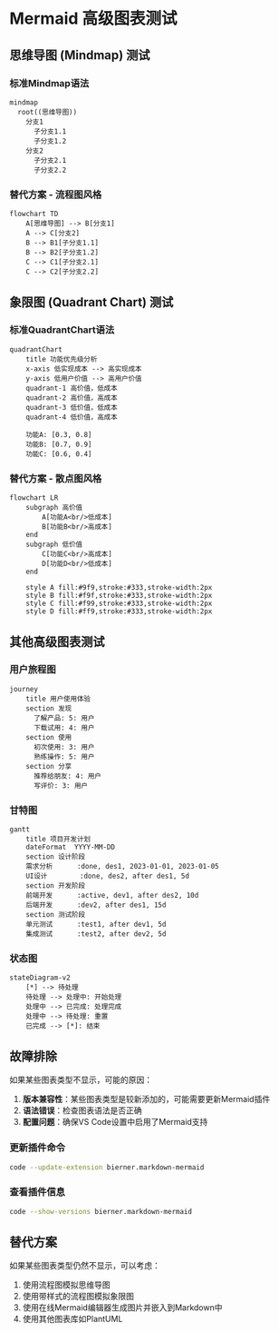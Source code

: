 # Mermaid 高级图表测试

## 思维导图 (Mindmap) 测试

### 标准Mindmap语法
```mermaid
mindmap
  root((思维导图))
    分支1
      子分支1.1
      子分支1.2
    分支2
      子分支2.1
      子分支2.2
```

### 替代方案 - 流程图风格
```mermaid
flowchart TD
    A[思维导图] --> B[分支1]
    A --> C[分支2]
    B --> B1[子分支1.1]
    B --> B2[子分支1.2]
    C --> C1[子分支2.1]
    C --> C2[子分支2.2]
```

## 象限图 (Quadrant Chart) 测试

### 标准QuadrantChart语法
```mermaid
quadrantChart
    title 功能优先级分析
    x-axis 低实现成本 --> 高实现成本
    y-axis 低用户价值 --> 高用户价值
    quadrant-1 高价值，低成本
    quadrant-2 高价值，高成本
    quadrant-3 低价值，低成本
    quadrant-4 低价值，高成本
    
    功能A: [0.3, 0.8]
    功能B: [0.7, 0.9]
    功能C: [0.6, 0.4]
```

### 替代方案 - 散点图风格
```mermaid
flowchart LR
    subgraph 高价值
        A[功能A<br/>低成本]
        B[功能B<br/>高成本]
    end
    subgraph 低价值
        C[功能C<br/>高成本]
        D[功能D<br/>低成本]
    end
    
    style A fill:#9f9,stroke:#333,stroke-width:2px
    style B fill:#f9f,stroke:#333,stroke-width:2px
    style C fill:#f99,stroke:#333,stroke-width:2px
    style D fill:#ff9,stroke:#333,stroke-width:2px
```

## 其他高级图表测试

### 用户旅程图
```mermaid
journey
    title 用户使用体验
    section 发现
      了解产品: 5: 用户
      下载试用: 4: 用户
    section 使用
      初次使用: 3: 用户
      熟练操作: 5: 用户
    section 分享
      推荐给朋友: 4: 用户
      写评价: 3: 用户
```

### 甘特图
```mermaid
gantt
    title 项目开发计划
    dateFormat  YYYY-MM-DD
    section 设计阶段
    需求分析      :done, des1, 2023-01-01, 2023-01-05
    UI设计        :done, des2, after des1, 5d
    section 开发阶段
    前端开发      :active, dev1, after des2, 10d
    后端开发      :dev2, after des1, 15d
    section 测试阶段
    单元测试      :test1, after dev1, 5d
    集成测试      :test2, after dev2, 5d
```

### 状态图
```mermaid
stateDiagram-v2
    [*] --> 待处理
    待处理 --> 处理中: 开始处理
    处理中 --> 已完成: 处理完成
    处理中 --> 待处理: 重置
    已完成 --> [*]: 结束
```

## 故障排除

如果某些图表类型不显示，可能的原因：

1. **版本兼容性**：某些图表类型是较新添加的，可能需要更新Mermaid插件
2. **语法错误**：检查图表语法是否正确
3. **配置问题**：确保VS Code设置中启用了Mermaid支持

### 更新插件命令
```bash
code --update-extension bierner.markdown-mermaid
```

### 查看插件信息
```bash
code --show-versions bierner.markdown-mermaid
```

## 替代方案

如果某些图表类型仍然不显示，可以考虑：

1. 使用流程图模拟思维导图
2. 使用带样式的流程图模拟象限图
3. 使用在线Mermaid编辑器生成图片并嵌入到Markdown中
4. 使用其他图表库如PlantUML
